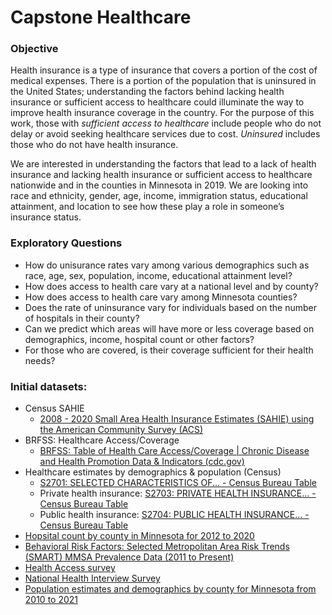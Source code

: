 # Capstone Healthcare


### Objective
Health insurance is a type of insurance that covers a portion of the cost of medical expenses. There is a portion of the population that is uninsured in the United States; understanding the factors behind lacking health insurance or sufficient access to healthcare could illuminate the way to improve health insurance coverage in the country. For the purpose of this work, those with *sufficient access to healthcare* include people who do not delay or avoid seeking healthcare services due to cost. *Uninsured* includes those who do not have health insurance.

We are interested in understanding the factors that lead to a lack of health insurance and lacking health insurance or sufficient access to healthcare nationwide and in the counties in Minnesota in 2019. We are looking into race and ethnicity, gender, age, income, immigration status, educational attainment, and location to see how these play a role in someone’s insurance status. 




### Exploratory Questions
  * How do unisurance rates vary among various demographics such as race, age, sex, population, income, educational attainment level?
  * How does access to health care vary at a national level and by county?
  * How does access to health care vary among Minnesota counties?
  * Does the rate of uninsurance vary for individuals based on the number of hospitals in their county?
  * Can we predict which areas will have more or less coverage based on demographics, income, hospital count or other factors?
  * For those who are covered, is their coverage sufficient for their health needs?



### Initial datasets:
  * Census SAHIE 
      * [2008 - 2020 Small Area Health Insurance Estimates (SAHIE) using the American Community Survey (ACS) ](https://www.census.gov/data/datasets/time-series/demo/sahie/estimates-acs.html)
  * BRFSS: Healthcare Access/Coverage
      * [BRFSS: Table of Health Care Access/Coverage | Chronic Disease and Health Promotion Data & Indicators (cdc.gov)](https://chronicdata.cdc.gov/Behavioral-Risk-Factors/BRFSS-Table-of-Health-Care-Access-Coverage/f7a2-7inb)
  * Healthcare estimates by demographics & population (Census)
      * [S2701: SELECTED CHARACTERISTICS OF... - Census Bureau Table](https://data.census.gov/cedsci/table?q=health%20insurance&g=0400000US27,27%240500000&tid=ACSST1Y2021.S2701&moe=false)
      * Private health insurance: [S2703: PRIVATE HEALTH INSURANCE... - Census Bureau Table](https://data.census.gov/cedsci/table?q=health%20insurance&g=0400000US27,27%240500000&tid=ACSST1Y2021.S2703)
      * Public health insurance: [S2704: PUBLIC HEALTH INSURANCE... - Census Bureau Table](https://data.census.gov/cedsci/table?q=health%20insurance&g=0400000US27,27%240500000&tid=ACSST1Y2021.S2704)
   * [Hopsital count by county in Minnesota for 2012 to 2020](https://data.census.gov/cedsci/table?q=hospital%20cb&g=0400000US27,27%240500000)
   * [Behavioral Risk Factors: Selected Metropolitan Area Risk Trends (SMART) MMSA Prevalence Data (2011 to Present)](https://chronicdata.cdc.gov/Behavioral-Risk-Factors/Behavioral-Risk-Factors-Selected-Metropolitan-Area/j32a-sa6u/data)
   * [Health Access survey](https://mnha.web.health.state.mn.us/PublicQuery.action)
   * [National Health Interview Survey](https://www.cdc.gov/nchs/nhis/index.htm)
   * [Population estimates and demographics by county for Minnesota from 2010 to 2021](https://data.census.gov/cedsci/table?q=county%20population&g=0400000US27,27%240500000&tid=ACSDP1Y2021.DP05&moe=false)
